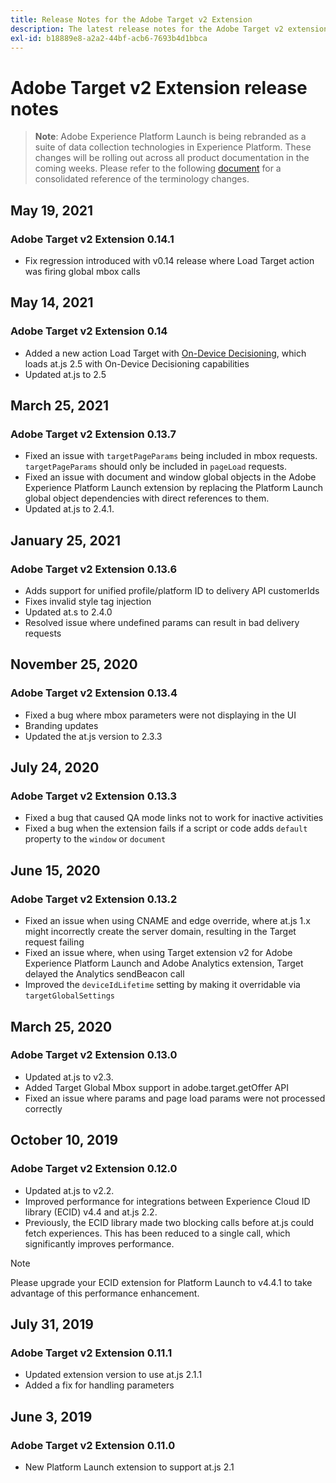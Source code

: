 ```yaml
---
title: Release Notes for the Adobe Target v2 Extension
description: The latest release notes for the Adobe Target v2 extension in Adobe Experience Platform Launch.
exl-id: b18889e8-a2a2-44bf-acb6-7693b4d1bbca
---
```

# Adobe Target v2 Extension release notes

>**Note**: Adobe Experience Platform Launch is being rebranded as a suite of data collection technologies in Experience Platform. These changes will be rolling out across all product documentation in the coming weeks. Please refer to the following [document](/help/launch-name-updates.md) for a consolidated reference of the terminology changes.

## May 19, 2021

### Adobe Target v2 Extension 0.14.1

- Fix regression introduced with v0.14 release where Load Target action was firing global mbox calls

## May 14, 2021

### Adobe Target v2 Extension 0.14

- Added a new action Load Target with [On-Device Decisioning](https://experienceleague.adobe.com/docs/launch/using/extensions-ref/adobe-extension/targetv2-extension/adobe-target-extension-v2.html?lang=en#load-target-with-on-device-decisioning), which loads at.js 2.5 with On-Device Decisioning capabilities
- Updated at.js to 2.5


## March 25, 2021

### Adobe Target v2 Extension 0.13.7

- Fixed an issue with `targetPageParams` being included in mbox requests. `targetPageParams` should only be included in `pageLoad` requests.
- Fixed an issue with document and window global objects in the Adobe Experience Platform Launch extension by replacing the Platform Launch global object dependencies with direct references to them. 
- Updated at.js to 2.4.1.

## January 25, 2021

### Adobe Target v2 Extension 0.13.6

- Adds support for unified profile/platform ID to delivery API customerIds
- Fixes invalid style tag injection
- Updated at.s to 2.4.0
- Resolved issue where undefined params can result in bad delivery requests

## November 25, 2020

### Adobe Target v2 Extension 0.13.4

- Fixed a bug where mbox parameters were not displaying in the UI
- Branding updates
- Updated the at.js version to 2.3.3

## July 24, 2020

### Adobe Target v2 Extension 0.13.3

- Fixed a bug that caused QA mode links not to work for inactive activities
- Fixed a bug when the extension fails if a script or code adds `default` property to the `window` or `document`

## June 15, 2020

### Adobe Target v2 Extension 0.13.2

- Fixed an issue when using CNAME and edge override, where at.js 1.x might incorrectly create the server domain, resulting in the Target request failing
- Fixed an issue where, when using Target extension v2 for Adobe Experience Platform Launch and Adobe Analytics extension, Target delayed the Analytics sendBeacon call
- Improved the `deviceIdLifetime` setting by making it overridable via `targetGlobalSettings`

## March 25, 2020

### Adobe Target v2 Extension 0.13.0

- Updated at.js to v2.3.
- Added Target Global Mbox support in adobe.target.getOffer API
- Fixed an issue where params and page load params were not processed correctly

## October 10, 2019

### Adobe Target v2 Extension 0.12.0

- Updated at.js to v2.2.
- Improved performance for integrations between Experience Cloud ID library (ECID) v4.4 and at.js 2.2.
- Previously, the ECID library made two blocking calls before at.js could fetch experiences. This has been reduced to a single call, which significantly improves performance.

>[!NOTE]
>Please upgrade your ECID extension for Platform Launch to v4.4.1 to take advantage of this performance enhancement.

## July 31, 2019

### Adobe Target v2 Extension 0.11.1

- Updated extension version to use at.js 2.1.1
- Added a fix for handling parameters

## June 3, 2019

### Adobe Target v2 Extension 0.11.0

- New Platform Launch extension to support at.js 2.1
